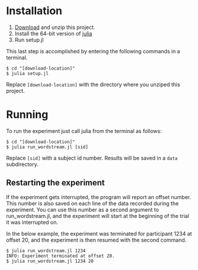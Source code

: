 # Installation

1. [Download](https://github.com/haberdashPI/navy_wordstream/archive/master.zip)
   and unzip this project.
2. Install the 64-bit version of [julia](https://en.wikibooks.org/wiki/Introducing_Julia/Getting_started)
3. Run setup.jl

This last step is accomplished by entering the following commands in a terminal.

```console
$ cd "[download-location]"
$ julia setup.jl
```

Replace `[download-location]` with the directory where you unziped this project.

# Running

To run the experiment just call julia from the terminal as follows:

```console
$ cd "[download-location]"
$ julia run_wordstream.jl [sid]
```

Replace `[sid]` with a subject id number. Results will be saved in a `data` subdirectory.

## Restarting the experiment

If the experiment gets interrupted, the program will report an offset
number. This number is also saved on each line of the data recorded during
the experiment. You can use this number as a second argument to run_wordstream.jl,
and the experiment will start at the beginning of the trial it was interrupted
on.

In the below example, the experiment was terminated for participant 1234 at
offset 20, and the experiment is then resumed with the second command.

```console
$ julia run_wordstream.jl 1234
INFO: Experiment terminated at offset 20.
$ julia run_wordstream.jl 1234 20
```

